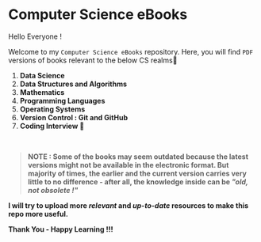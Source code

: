 # Computer Science eBooks

Hello Everyone !

Welcome to my `Computer Science eBooks` repository. Here, you will find `PDF` versions of books relevant to the below CS realms🔻
1. <b>Data Science</b>
2. <b>Data Structures and Algorithms</b>
3. <b>Mathematics</b>
4. <b>Programming Languages</b>
5. <b>Operating Systems</b>
6. <b>Version Control : Git and GitHub</b>
7. <b>Coding Interview 🌟<b>

<br>
 
 >NOTE : Some of the books may seem outdated because the latest versions might not be available in the electronic format. But majority of times, the earlier and the current version carries very little to no difference - after all, the knowledge inside can be <b><i>"old, not obsolete !"</i></b>

I will try to upload more <i>relevant</i> and <i>up-to-date</i> resources to make this repo more useful.



Thank You - Happy Learning !!! 
